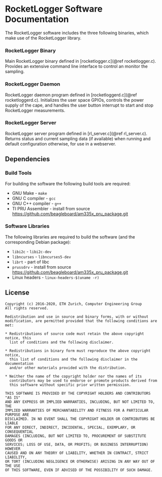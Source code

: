# RocketLogger Software Documentation

The RocketLogger software includes the three following binaries, which make use of the RocketLogger library.


### RocketLogger Binary

Main RocketLogger binary defined in [rocketlogger.c](@ref rocketlogger.c). Provides an extensive command line interface to control an monitor the sampling.


### RocketLogger Daemon

RocketLogger daemon program defined in [rocketloggerd.c](@ref rocketloggerd.c). Initializes the user space GPIOs, controls the power supply of the cape, and handles the user button interrupt to start and stop RocketLogger measurements.


### RocketLogger Server

RocketLogger server program defined in [rl_server.c](@ref rl_server.c). Returns status and current sampling data (if available) when running and default configuration otherwise, for use in a webserver.


## Dependencies

### Build Tools

For building the software the following build tools are required:

- GNU Make - `make`
- GNU C compiler - `gcc`
- GNU C++ compiler - `g++`
- TI PRU Assembler - install from source <https://github.com/beagleboard/am335x_pru_package.git>


### Software Libraries

The following libraries are required to build the software (and the corresponding Debian package):

- `libi2c` - `libi2c-dev` 
- `libncurses` - `libncurses5-dev`
- `librt` - part of libc
- `prussdrv` - install from source <https://github.com/beagleboard/am335x_pru_package.git>
- Linux headers - `linux-headers-$(uname -r)`


## License

```
Copyright (c) 2016-2020, ETH Zurich, Computer Engineering Group
All rights reserved.

Redistribution and use in source and binary forms, with or without
modification, are permitted provided that the following conditions are met:

* Redistributions of source code must retain the above copyright notice, this
  list of conditions and the following disclaimer.

* Redistributions in binary form must reproduce the above copyright notice,
  this list of conditions and the following disclaimer in the documentation
  and/or other materials provided with the distribution.

* Neither the name of the copyright holder nor the names of its
  contributors may be used to endorse or promote products derived from
  this software without specific prior written permission.

THIS SOFTWARE IS PROVIDED BY THE COPYRIGHT HOLDERS AND CONTRIBUTORS "AS IS"
AND ANY EXPRESS OR IMPLIED WARRANTIES, INCLUDING, BUT NOT LIMITED TO, THE
IMPLIED WARRANTIES OF MERCHANTABILITY AND FITNESS FOR A PARTICULAR PURPOSE ARE
DISCLAIMED. IN NO EVENT SHALL THE COPYRIGHT HOLDER OR CONTRIBUTORS BE LIABLE
FOR ANY DIRECT, INDIRECT, INCIDENTAL, SPECIAL, EXEMPLARY, OR CONSEQUENTIAL
DAMAGES (INCLUDING, BUT NOT LIMITED TO, PROCUREMENT OF SUBSTITUTE GOODS OR
SERVICES; LOSS OF USE, DATA, OR PROFITS; OR BUSINESS INTERRUPTION) HOWEVER
CAUSED AND ON ANY THEORY OF LIABILITY, WHETHER IN CONTRACT, STRICT LIABILITY,
OR TORT (INCLUDING NEGLIGENCE OR OTHERWISE) ARISING IN ANY WAY OUT OF THE USE
OF THIS SOFTWARE, EVEN IF ADVISED OF THE POSSIBILITY OF SUCH DAMAGE.
```

